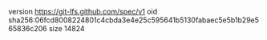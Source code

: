 version https://git-lfs.github.com/spec/v1
oid sha256:06fcd8008224801c4cbda3e4e25c595641b5130fabaec5e5b1b29e565836c206
size 14824
